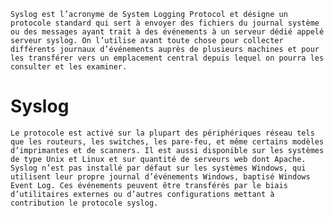     Syslog est l’acronyme de System Logging Protocol et désigne un protocole standard qui sert à envoyer des fichiers du journal système ou des messages ayant trait à des événements à un serveur dédié appelé serveur syslog. On l’utilise avant toute chose pour collecter différents journaux d’événements auprès de plusieurs machines et pour les transférer vers un emplacement central depuis lequel on pourra les consulter et les examiner.

# Syslog

    Le protocole est activé sur la plupart des périphériques réseau tels que les routeurs, les switches, les pare-feu, et même certains modèles d’imprimantes et de scanners. Il est aussi disponible sur les systèmes de type Unix et Linux et sur quantité de serveurs web dont Apache. Syslog n’est pas installé par défaut sur les systèmes Windows, qui utilisent leur propre journal d’événements Windows, baptisé Windows Event Log. Ces événements peuvent être transférés par le biais d’utilitaires externes ou d’autres configurations mettant à contribution le protocole syslog.